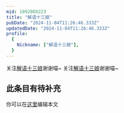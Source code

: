 ```yaml
---
mid: 1092860223
title: "解语十三娘"
pubDate: "2024-11-04T11:26:46.333Z"
updatedDate: "2024-11-04T11:26:46.333Z"
profile:
  {
    Nickname: ["解语十三娘"],
  }
---
```


关注[解语十三娘](https://space.bilibili.com/1092860223)谢谢喵~ 关注[解语十三娘](https://space.bilibili.com/1092860223)谢谢喵~

## 此条目有待补充
你可以在[这里](https://github.com/Yuhanawa/VTuber.ICU-Content/edit/master/v/解语十三娘/index.md)编辑本文
